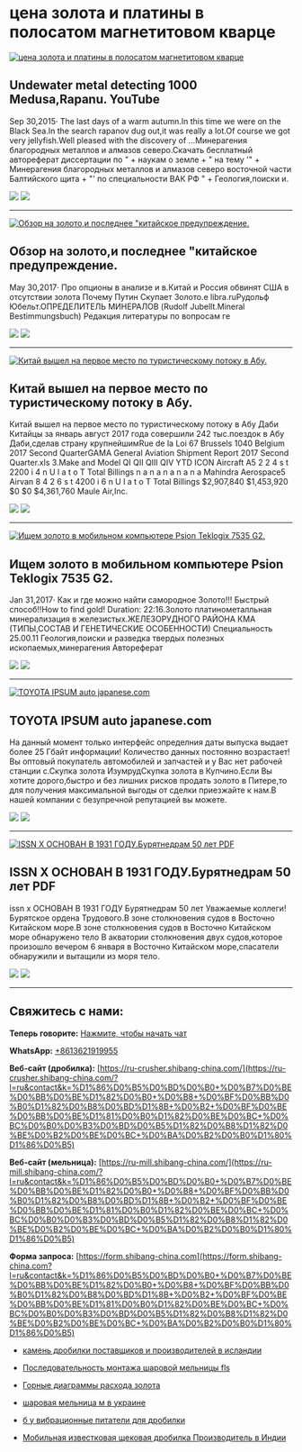 # цена золота и платины в полосатом магнетитовом кварце

<a href="https://swt.shibang-china.com/?l=ru&img&k=%D1%86%D0%B5%D0%BD%D0%B0+%D0%B7%D0%BE%D0%BB%D0%BE%D1%82%D0%B0+%D0%B8+%D0%BF%D0%BB%D0%B0%D1%82%D0%B8%D0%BD%D1%8B+%D0%B2+%D0%BF%D0%BE%D0%BB%D0%BE%D1%81%D0%B0%D1%82%D0%BE%D0%BC+%D0%BC%D0%B0%D0%B3%D0%BD%D0%B5%D1%82%D0%B8%D1%82%D0%BE%D0%B2%D0%BE%D0%BC+%D0%BA%D0%B2%D0%B0%D1%80%D1%86%D0%B5" target="_blank">![цена золота и платины в полосатом магнетитовом кварце](http://static.shibang-china.com/all-800x300/1207.jpg)</a>

## Undewater metal detecting 1000 Medusa,Rapanu. YouTube
Sep 30,2015· The last days of a warm autumn.In this time we were on the Black Sea.In the search rapanov dug out,it was really a lot.Of course we got very jellyfish.Well pleased with the discovery of …Минерагения благородных металлов и алмазов северо.Скачать бесплатный автореферат диссертации по " + наукам о земле + " на тему '" + Минерагения благородных металлов и алмазов северо восточной части Балтийского щита + "' по специальности ВАК РФ " + Геология,поиски и.


<a href="https://whatsapp.shibangsoft.com/WhatsApp.php" target="_blank" title="WhatsApp">![](http://static.shibang-china.com/icon/whatsapp.png)</a> <a href="https://swt.shibang-china.com/?l=ru&icon&k=%D1%86%D0%B5%D0%BD%D0%B0+%D0%B7%D0%BE%D0%BB%D0%BE%D1%82%D0%B0+%D0%B8+%D0%BF%D0%BB%D0%B0%D1%82%D0%B8%D0%BD%D1%8B+%D0%B2+%D0%BF%D0%BE%D0%BB%D0%BE%D1%81%D0%B0%D1%82%D0%BE%D0%BC+%D0%BC%D0%B0%D0%B3%D0%BD%D0%B5%D1%82%D0%B8%D1%82%D0%BE%D0%B2%D0%BE%D0%BC+%D0%BA%D0%B2%D0%B0%D1%80%D1%86%D0%B5" target="_blank">![](http://static.shibang-china.com/icon/chat-ru.png)</a>

---

<a href="https://swt.shibang-china.com/?l=ru&img&k=%D1%86%D0%B5%D0%BD%D0%B0+%D0%B7%D0%BE%D0%BB%D0%BE%D1%82%D0%B0+%D0%B8+%D0%BF%D0%BB%D0%B0%D1%82%D0%B8%D0%BD%D1%8B+%D0%B2+%D0%BF%D0%BE%D0%BB%D0%BE%D1%81%D0%B0%D1%82%D0%BE%D0%BC+%D0%BC%D0%B0%D0%B3%D0%BD%D0%B5%D1%82%D0%B8%D1%82%D0%BE%D0%B2%D0%BE%D0%BC+%D0%BA%D0%B2%D0%B0%D1%80%D1%86%D0%B5" target="_blank">![Обзор на золото,и последнее "китайское предупреждение.](http://static.shibang-china.com/all-800x300/846.jpg)</a>

## Обзор на золото,и последнее "китайское предупреждение.
May 30,2017· Про опционы в анализе и в.Китай и Россия обвинят США в отсутствии золота Почему Путин Скупает Золото.e libra.ruРудольф Юбельт.ОПРЕДЕЛИТЕЛЬ МИНЕРАЛОВ (Rudolf Jubellt.Mineral Bestimmungsbuch) Редакция литературы по вопросам ге


<a href="https://whatsapp.shibangsoft.com/WhatsApp.php" target="_blank" title="WhatsApp">![](http://static.shibang-china.com/icon/whatsapp.png)</a> <a href="https://swt.shibang-china.com/?l=ru&icon&k=%D1%86%D0%B5%D0%BD%D0%B0+%D0%B7%D0%BE%D0%BB%D0%BE%D1%82%D0%B0+%D0%B8+%D0%BF%D0%BB%D0%B0%D1%82%D0%B8%D0%BD%D1%8B+%D0%B2+%D0%BF%D0%BE%D0%BB%D0%BE%D1%81%D0%B0%D1%82%D0%BE%D0%BC+%D0%BC%D0%B0%D0%B3%D0%BD%D0%B5%D1%82%D0%B8%D1%82%D0%BE%D0%B2%D0%BE%D0%BC+%D0%BA%D0%B2%D0%B0%D1%80%D1%86%D0%B5" target="_blank">![](http://static.shibang-china.com/icon/chat-ru.png)</a>

---

<a href="https://swt.shibang-china.com/?l=ru&img&k=%D1%86%D0%B5%D0%BD%D0%B0+%D0%B7%D0%BE%D0%BB%D0%BE%D1%82%D0%B0+%D0%B8+%D0%BF%D0%BB%D0%B0%D1%82%D0%B8%D0%BD%D1%8B+%D0%B2+%D0%BF%D0%BE%D0%BB%D0%BE%D1%81%D0%B0%D1%82%D0%BE%D0%BC+%D0%BC%D0%B0%D0%B3%D0%BD%D0%B5%D1%82%D0%B8%D1%82%D0%BE%D0%B2%D0%BE%D0%BC+%D0%BA%D0%B2%D0%B0%D1%80%D1%86%D0%B5" target="_blank">![Китай вышел на первое место по туристическому потоку в Абу.](http://static.shibang-china.com/all-800x300/1161.jpg)</a>

## Китай вышел на первое место по туристическому потоку в Абу.
Китай вышел на первое место по туристическому потоку в Абу Даби Китайцы за январь август 2017 года совершили 242 тыс.поездок в Абу Даби,сделав страну крупнейшимRue de la Loi 67 Brussels 1040 Belgium 2017 Second QuarterGAMA General Aviation Shipment Report 2017 Second Quarter.xls 3.Make and Model QI QII QIII QIV YTD ICON Aircraft A5 2 2 4 s t 2200 i 4 n U l a t o T Total Billings n a n a n a n a n a Mahindra Aerospace5 Airvan 8 4 2 6 s t 4200 i 6 n U l a t o T Total Billings $2,907,840 $1,453,920 $0 $0 $4,361,760 Maule Air,Inc.


<a href="https://whatsapp.shibangsoft.com/WhatsApp.php" target="_blank" title="WhatsApp">![](http://static.shibang-china.com/icon/whatsapp.png)</a> <a href="https://swt.shibang-china.com/?l=ru&icon&k=%D1%86%D0%B5%D0%BD%D0%B0+%D0%B7%D0%BE%D0%BB%D0%BE%D1%82%D0%B0+%D0%B8+%D0%BF%D0%BB%D0%B0%D1%82%D0%B8%D0%BD%D1%8B+%D0%B2+%D0%BF%D0%BE%D0%BB%D0%BE%D1%81%D0%B0%D1%82%D0%BE%D0%BC+%D0%BC%D0%B0%D0%B3%D0%BD%D0%B5%D1%82%D0%B8%D1%82%D0%BE%D0%B2%D0%BE%D0%BC+%D0%BA%D0%B2%D0%B0%D1%80%D1%86%D0%B5" target="_blank">![](http://static.shibang-china.com/icon/chat-ru.png)</a>

---

<a href="https://swt.shibang-china.com/?l=ru&img&k=%D1%86%D0%B5%D0%BD%D0%B0+%D0%B7%D0%BE%D0%BB%D0%BE%D1%82%D0%B0+%D0%B8+%D0%BF%D0%BB%D0%B0%D1%82%D0%B8%D0%BD%D1%8B+%D0%B2+%D0%BF%D0%BE%D0%BB%D0%BE%D1%81%D0%B0%D1%82%D0%BE%D0%BC+%D0%BC%D0%B0%D0%B3%D0%BD%D0%B5%D1%82%D0%B8%D1%82%D0%BE%D0%B2%D0%BE%D0%BC+%D0%BA%D0%B2%D0%B0%D1%80%D1%86%D0%B5" target="_blank">![Ищем золото в мобильном компьютере Psion Teklogix 7535 G2.](http://static.shibang-china.com/all-800x300/681.jpg)</a>

## Ищем золото в мобильном компьютере Psion Teklogix 7535 G2.
Jan 31,2017· Как и где можно найти самородное Золото!!! Быстрый способ!!How to find gold! Duration: 22:16.Золото платинометалльная минерализация в железистых.ЖЕЛЕЗОРУДНОГО РАЙОНА КМА (ТИПЫ,СОСТАВ И ГЕНЕТИЧЕСКИЕ ОСОБЕННОСТИ) Специальность 25.00.11 Геология,поиски и разведка твердых полезных ископаемых,минерагения Автореферат


<a href="https://whatsapp.shibangsoft.com/WhatsApp.php" target="_blank" title="WhatsApp">![](http://static.shibang-china.com/icon/whatsapp.png)</a> <a href="https://swt.shibang-china.com/?l=ru&icon&k=%D1%86%D0%B5%D0%BD%D0%B0+%D0%B7%D0%BE%D0%BB%D0%BE%D1%82%D0%B0+%D0%B8+%D0%BF%D0%BB%D0%B0%D1%82%D0%B8%D0%BD%D1%8B+%D0%B2+%D0%BF%D0%BE%D0%BB%D0%BE%D1%81%D0%B0%D1%82%D0%BE%D0%BC+%D0%BC%D0%B0%D0%B3%D0%BD%D0%B5%D1%82%D0%B8%D1%82%D0%BE%D0%B2%D0%BE%D0%BC+%D0%BA%D0%B2%D0%B0%D1%80%D1%86%D0%B5" target="_blank">![](http://static.shibang-china.com/icon/chat-ru.png)</a>

---

<a href="https://swt.shibang-china.com/?l=ru&img&k=%D1%86%D0%B5%D0%BD%D0%B0+%D0%B7%D0%BE%D0%BB%D0%BE%D1%82%D0%B0+%D0%B8+%D0%BF%D0%BB%D0%B0%D1%82%D0%B8%D0%BD%D1%8B+%D0%B2+%D0%BF%D0%BE%D0%BB%D0%BE%D1%81%D0%B0%D1%82%D0%BE%D0%BC+%D0%BC%D0%B0%D0%B3%D0%BD%D0%B5%D1%82%D0%B8%D1%82%D0%BE%D0%B2%D0%BE%D0%BC+%D0%BA%D0%B2%D0%B0%D1%80%D1%86%D0%B5" target="_blank">![TOYOTA IPSUM auto japanese.com](http://static.shibang-china.com/all-800x300/327.jpg)</a>

## TOYOTA IPSUM auto japanese.com
На данный момент только интерфейс определния даты выпуска выдает более 25 Гбайт информации! Количество данных постоянно возрастает! Вы оптовый покупатель автомобилей и запчастей и у Вас нет рабочей станции с.Скупка золота ИзумрудСкупка золота в Купчино.Если Вы хотите дорого,быстро и без лишних рисков продать золото в Питере,то для получения максимальной выгоды от сделки приезжайте к нам.В нашей компании с безупречной репутацией вы можете.


<a href="https://whatsapp.shibangsoft.com/WhatsApp.php" target="_blank" title="WhatsApp">![](http://static.shibang-china.com/icon/whatsapp.png)</a> <a href="https://swt.shibang-china.com/?l=ru&icon&k=%D1%86%D0%B5%D0%BD%D0%B0+%D0%B7%D0%BE%D0%BB%D0%BE%D1%82%D0%B0+%D0%B8+%D0%BF%D0%BB%D0%B0%D1%82%D0%B8%D0%BD%D1%8B+%D0%B2+%D0%BF%D0%BE%D0%BB%D0%BE%D1%81%D0%B0%D1%82%D0%BE%D0%BC+%D0%BC%D0%B0%D0%B3%D0%BD%D0%B5%D1%82%D0%B8%D1%82%D0%BE%D0%B2%D0%BE%D0%BC+%D0%BA%D0%B2%D0%B0%D1%80%D1%86%D0%B5" target="_blank">![](http://static.shibang-china.com/icon/chat-ru.png)</a>

---

<a href="https://swt.shibang-china.com/?l=ru&img&k=%D1%86%D0%B5%D0%BD%D0%B0+%D0%B7%D0%BE%D0%BB%D0%BE%D1%82%D0%B0+%D0%B8+%D0%BF%D0%BB%D0%B0%D1%82%D0%B8%D0%BD%D1%8B+%D0%B2+%D0%BF%D0%BE%D0%BB%D0%BE%D1%81%D0%B0%D1%82%D0%BE%D0%BC+%D0%BC%D0%B0%D0%B3%D0%BD%D0%B5%D1%82%D0%B8%D1%82%D0%BE%D0%B2%D0%BE%D0%BC+%D0%BA%D0%B2%D0%B0%D1%80%D1%86%D0%B5" target="_blank">![ISSN X ОСНОВАН В 1931 ГОДУ.Бурятнедрам 50 лет PDF](http://static.shibang-china.com/all-800x300/1394.jpg)</a>

## ISSN X ОСНОВАН В 1931 ГОДУ.Бурятнедрам 50 лет PDF
issn x ОСНОВАН В 1931 ГОДУ Бурятнедрам 50 лет Уважаемые коллеги! Бурятское ордена Трудового.В зоне столкновения судов в Восточно Китайском море.В зоне столкновения судов в Восточно Китайском море обнаружено тело В акватории столкновения двух судов,которое произошло вечером 6 января в Восточно Китайском море,спасатели обнаружили и вытащили из моря тело.


<a href="https://whatsapp.shibangsoft.com/WhatsApp.php" target="_blank" title="WhatsApp">![](http://static.shibang-china.com/icon/whatsapp.png)</a> <a href="https://swt.shibang-china.com/?l=ru&icon&k=%D1%86%D0%B5%D0%BD%D0%B0+%D0%B7%D0%BE%D0%BB%D0%BE%D1%82%D0%B0+%D0%B8+%D0%BF%D0%BB%D0%B0%D1%82%D0%B8%D0%BD%D1%8B+%D0%B2+%D0%BF%D0%BE%D0%BB%D0%BE%D1%81%D0%B0%D1%82%D0%BE%D0%BC+%D0%BC%D0%B0%D0%B3%D0%BD%D0%B5%D1%82%D0%B8%D1%82%D0%BE%D0%B2%D0%BE%D0%BC+%D0%BA%D0%B2%D0%B0%D1%80%D1%86%D0%B5" target="_blank">![](http://static.shibang-china.com/icon/chat-ru.png)</a>

---
## Свяжитесь с нами:

**Теперь говорите:** [Нажмите, чтобы начать чат](https://swt.shibang-china.com?l=ru&contact&k=%D1%86%D0%B5%D0%BD%D0%B0+%D0%B7%D0%BE%D0%BB%D0%BE%D1%82%D0%B0+%D0%B8+%D0%BF%D0%BB%D0%B0%D1%82%D0%B8%D0%BD%D1%8B+%D0%B2+%D0%BF%D0%BE%D0%BB%D0%BE%D1%81%D0%B0%D1%82%D0%BE%D0%BC+%D0%BC%D0%B0%D0%B3%D0%BD%D0%B5%D1%82%D0%B8%D1%82%D0%BE%D0%B2%D0%BE%D0%BC+%D0%BA%D0%B2%D0%B0%D1%80%D1%86%D0%B5)

**WhatsApp:**  [+8613621919955](https://whatsapp.shibangsoft.com/WhatsApp.php)

**Веб-сайт (дробилка):** [https://ru-crusher.shibang-china.com/](https://ru-crusher.shibang-china.com/?l=ru&contact&k=%D1%86%D0%B5%D0%BD%D0%B0+%D0%B7%D0%BE%D0%BB%D0%BE%D1%82%D0%B0+%D0%B8+%D0%BF%D0%BB%D0%B0%D1%82%D0%B8%D0%BD%D1%8B+%D0%B2+%D0%BF%D0%BE%D0%BB%D0%BE%D1%81%D0%B0%D1%82%D0%BE%D0%BC+%D0%BC%D0%B0%D0%B3%D0%BD%D0%B5%D1%82%D0%B8%D1%82%D0%BE%D0%B2%D0%BE%D0%BC+%D0%BA%D0%B2%D0%B0%D1%80%D1%86%D0%B5)

**Веб-сайт (мельница):** [https://ru-mill.shibang-china.com/](https://ru-mill.shibang-china.com/?l=ru&contact&k=%D1%86%D0%B5%D0%BD%D0%B0+%D0%B7%D0%BE%D0%BB%D0%BE%D1%82%D0%B0+%D0%B8+%D0%BF%D0%BB%D0%B0%D1%82%D0%B8%D0%BD%D1%8B+%D0%B2+%D0%BF%D0%BE%D0%BB%D0%BE%D1%81%D0%B0%D1%82%D0%BE%D0%BC+%D0%BC%D0%B0%D0%B3%D0%BD%D0%B5%D1%82%D0%B8%D1%82%D0%BE%D0%B2%D0%BE%D0%BC+%D0%BA%D0%B2%D0%B0%D1%80%D1%86%D0%B5)

**Форма запроса:** [https://form.shibang-china.com](https://form.shibang-china.com?l=ru&contact&k=%D1%86%D0%B5%D0%BD%D0%B0+%D0%B7%D0%BE%D0%BB%D0%BE%D1%82%D0%B0+%D0%B8+%D0%BF%D0%BB%D0%B0%D1%82%D0%B8%D0%BD%D1%8B+%D0%B2+%D0%BF%D0%BE%D0%BB%D0%BE%D1%81%D0%B0%D1%82%D0%BE%D0%BC+%D0%BC%D0%B0%D0%B3%D0%BD%D0%B5%D1%82%D0%B8%D1%82%D0%BE%D0%B2%D0%BE%D0%BC+%D0%BA%D0%B2%D0%B0%D1%80%D1%86%D0%B5)

* [камень дробилки поставщиков и производителей в исландии](../17/%D0%BA%D0%B0%D0%BC%D0%B5%D0%BD%D1%8C%20%D0%B4%D1%80%D0%BE%D0%B1%D0%B8%D0%BB%D0%BA%D0%B8%20%D0%BF%D0%BE%D1%81%D1%82%D0%B0%D0%B2%D1%89%D0%B8%D0%BA%D0%BE%D0%B2%20%D0%B8%20%D0%BF%D1%80%D0%BE%D0%B8%D0%B7%D0%B2%D0%BE%D0%B4%D0%B8%D1%82%D0%B5%D0%BB%D0%B5%D0%B9%20%D0%B2%20%D0%B8%D1%81%D0%BB%D0%B0%D0%BD%D0%B4%D0%B8%D0%B8.md)

* [Последовательность монтажа шаровой мельницы fls](../20/%D0%9F%D0%BE%D1%81%D0%BB%D0%B5%D0%B4%D0%BE%D0%B2%D0%B0%D1%82%D0%B5%D0%BB%D1%8C%D0%BD%D0%BE%D1%81%D1%82%D1%8C%20%D0%BC%D0%BE%D0%BD%D1%82%D0%B0%D0%B6%D0%B0%20%D1%88%D0%B0%D1%80%D0%BE%D0%B2%D0%BE%D0%B9%20%D0%BC%D0%B5%D0%BB%D1%8C%D0%BD%D0%B8%D1%86%D1%8B%20fls.md)

* [Горные диаграммы расхода золота](../18/%D0%93%D0%BE%D1%80%D0%BD%D1%8B%D0%B5%20%D0%B4%D0%B8%D0%B0%D0%B3%D1%80%D0%B0%D0%BC%D0%BC%D1%8B%20%D1%80%D0%B0%D1%81%D1%85%D0%BE%D0%B4%D0%B0%20%D0%B7%D0%BE%D0%BB%D0%BE%D1%82%D0%B0.md)

* [шаровая мельница м в украине](../16/%D1%88%D0%B0%D1%80%D0%BE%D0%B2%D0%B0%D1%8F%20%D0%BC%D0%B5%D0%BB%D1%8C%D0%BD%D0%B8%D1%86%D0%B0%20%D0%BC%20%D0%B2%20%D1%83%D0%BA%D1%80%D0%B0%D0%B8%D0%BD%D0%B5.md)

* [б у вибрационные питатели для дробилки](../16/%D0%B1%20%D1%83%20%D0%B2%D0%B8%D0%B1%D1%80%D0%B0%D1%86%D0%B8%D0%BE%D0%BD%D0%BD%D1%8B%D0%B5%20%D0%BF%D0%B8%D1%82%D0%B0%D1%82%D0%B5%D0%BB%D0%B8%20%D0%B4%D0%BB%D1%8F%20%D0%B4%D1%80%D0%BE%D0%B1%D0%B8%D0%BB%D0%BA%D0%B8.md)

* [Мобильная известковая щековая дробилка Производитель в Индии](../20/%D0%9C%D0%BE%D0%B1%D0%B8%D0%BB%D1%8C%D0%BD%D0%B0%D1%8F%20%D0%B8%D0%B7%D0%B2%D0%B5%D1%81%D1%82%D0%BA%D0%BE%D0%B2%D0%B0%D1%8F%20%D1%89%D0%B5%D0%BA%D0%BE%D0%B2%D0%B0%D1%8F%20%D0%B4%D1%80%D0%BE%D0%B1%D0%B8%D0%BB%D0%BA%D0%B0%20%D0%9F%D1%80%D0%BE%D0%B8%D0%B7%D0%B2%D0%BE%D0%B4%D0%B8%D1%82%D0%B5%D0%BB%D1%8C%20%D0%B2%20%D0%98%D0%BD%D0%B4%D0%B8%D0%B8.md)